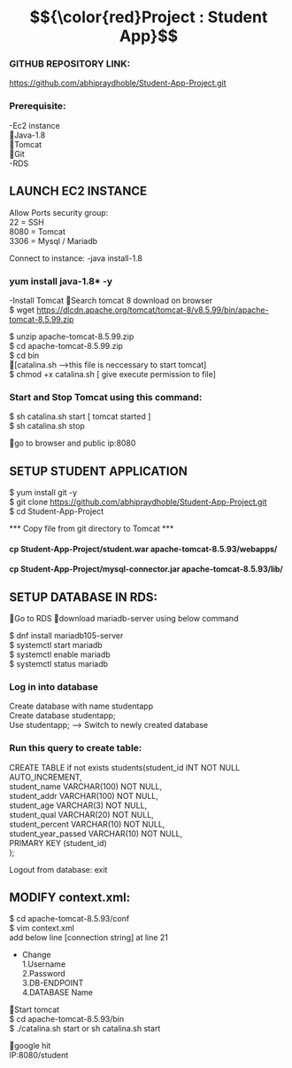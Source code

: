# $${\color{red}Project : Student App}$$ 

### GITHUB REPOSITORY LINK:
https://github.com/abhipraydhoble/Student-App-Project.git

### Prerequisite:
-Ec2 instance </br>
Java-1.8 </br>
Tomcat </br>
Git </br>
-RDS </br>

## LAUNCH EC2 INSTANCE
Allow Ports security group: </br>
22 = SSH </br>
8080 = Tomcat </br>
3306 = Mysql / Mariadb </br>

Connect to instance:
-java install-1.8  </br>
### yum install java-1.8* -y </br>

-Install Tomcat 
Search tomcat 8 download  on browser </br>
$ wget  https://dlcdn.apache.org/tomcat/tomcat-8/v8.5.99/bin/apache-tomcat-8.5.99.zip

$ unzip apache-tomcat-8.5.99.zip </br>
$ cd  apache-tomcat-8.5.99.zip </br>
$ cd bin </br>
[catalina.sh  -->this file is neccessary to start tomcat] </br>
$ chmod +x catalina.sh     [ give execute permission to file] </br>

### Start and Stop Tomcat using this command: </br>
$ sh catalina.sh start   [ tomcat started ] </br>
$ sh catalina.sh stop </br>

go to browser and public ip:8080

## SETUP STUDENT APPLICATION </br>

$ yum install git -y </br>
$ git clone https://github.com/abhipraydhoble/Student-App-Project.git </br>
$ cd Student-App-Project </br>

 *** Copy file from git directory to Tomcat ***</br>

#### cp Student-App-Project/student.war apache-tomcat-8.5.93/webapps/ </br>
#### cp Student-App-Project/mysql-connector.jar apache-tomcat-8.5.93/lib/ </br>

## SETUP DATABASE IN RDS:
Go to RDS
download mariadb-server using  below command

$ dnf install mariadb105-server </br>
$ systemctl start mariadb    </br>
$ systemctl enable mariadb  </br>
$ systemctl status mariadb  </br>

### Log in into database

<Mariadb> Create database with name studentapp  </br>
<Mariadb> Create database studentapp;    </br>
<Mariadb> Use studentapp;   --> Switch to newly created database   </br>

### Run this query to create  table: </br>

 CREATE TABLE if not exists students(student_id INT NOT NULL AUTO_INCREMENT,  </br>
	student_name VARCHAR(100) NOT NULL,  </br>
	student_addr VARCHAR(100) NOT NULL,   </br>
	student_age VARCHAR(3) NOT NULL,      </br>
	student_qual VARCHAR(20) NOT NULL,     </br>
	student_percent VARCHAR(10) NOT NULL,   </br>
	student_year_passed VARCHAR(10) NOT NULL,  </br>
	PRIMARY KEY (student_id)  </br>
);

Logout from database:
<Mariadb> exit

 ## MODIFY context.xml:

$ cd apache-tomcat-8.5.93/conf </br>
$ vim context.xml    </br>
add below line [connection string] at line 21

 <Resource name="jdbc/TestDB" auth="Container" type="javax.sql.DataSource"
               maxTotal="100" maxIdle="30" maxWaitMillis="10000"
               username="USERNAME" password="PASSWORD" driverClassName="com.mysql.jdbc.Driver"
               url="jdbc:mysql://DB-ENDPOINT:3306/DATABASE"/>


* Change  </br>
1.Username  </br>
2.Password   </br>
3.DB-ENDPOINT  </br>
4.DATABASE Name </br>

Start tomcat </br>
$ cd apache-tomcat-8.5.93/bin  </br>
$ ./catalina.sh start or  sh catalina.sh start  </br>

google hit </br>
IP:8080/student
